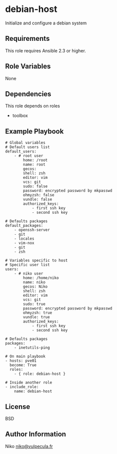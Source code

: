 debian-host
===========

Initialize and configure a debian system

Requirements
------------

This role requires Ansible 2.3 or higher.

Role Variables
--------------

None

Dependencies
------------

This role depends on roles

* toolbox


Example Playbook
----------------

    # Global variables
    # Default users list
    default_users:
        - # root user
            home: /root
            name: root
            gecos:
            shell: zsh
            editor: vim
            vcs: git
            sudo: false
            password: encrypted password by mkpasswd
            ohmyzsh: false
            vundle: false
            authorized_keys:
                - first ssh key
                - second ssh key

    # Defaults packages
    default_packages:
        - openssh-server
        - git
        - locales
        - vim-nox
        - git
        - zsh

    # Variables specific to host
    # Specific user list
    users:
        - # niko user
            home: /home/niko
            name: niko
            gecos: Niko
            shell: zsh
            editor: vim
            vcs: git
            sudo: true
            password: encrypted password by mkpasswd
            ohmyzsh: true
            vundle: true
            authorized_keys:
                - first ssh key
                - second ssh key

    # Defaults packages
    packages:
        - inetutils-ping

    # On main playbook
    - hosts: pve01
      become: True
      roles:
        - { role: debian-host }

    # Inside another role
    - include_role:
        name: debian-host


License
-------

BSD

Author Information
------------------

Niko <niko@vulpecula.fr>


